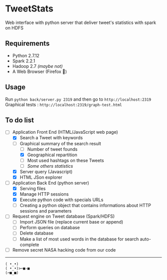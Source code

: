 # TweetStats
Web interface with python server that deliver tweet's statistics with spark on HDFS

## Requirements
- Python 2.7.12
- Spark 2.2.1
- Hadoop 2.7 _(maybe not)_
- A Web Browser (Firefox 💖)

## Usage
Run `python back/server.py 2319` and then go to `http://localhost:2319`  
Graphical tests : `http://localhost:2319/graph-test.html`

## To do list

- [ ] Application Front End (HTML/JavaScript web page)
  - [X] Search a Tweet with keywords
  - [ ] Graphical summary of the search result
    - [ ] Number of tweet founds
    - [X] Geographical repartition
    - [ ] Most used hashtags on these Tweets
    - [ ] _Some others statistics_
  - [X] Server query (Javascript)
  - [X] HTML JSon explorer
- [ ] Application Back End (python server)
  - [X] Serving files
  - [X] Manage HTTP sessions
  - [X] Execute python code with specials URLs
  - [ ] Creating a python object that contains informations about HTTP sessions and parameters
- [ ] Request engine on Tweet database (Spark/HDFS)
  - [ ] Import JSON file (replace current base or append)
  - [ ] Perform queries on database
  - [ ] Delete database
  - [ ] Make a list of most used words in the database for search auto-complete
- [ ] Remove secret NASA hacking code from our code

---

```
( •_•)
( •_•)>⌐■-■
(⌐■_■)
```
